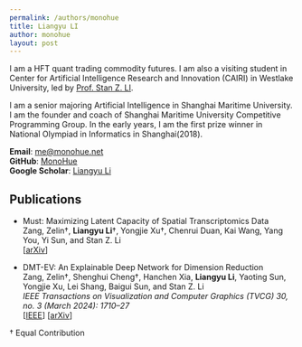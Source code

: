 ```yaml
---
permalink: /authors/monohue
title: Liangyu LI
author: monohue
layout: post
---
```



<!-- more -->

I am a HFT quant trading commodity futures.
I am also a visiting student in Center for Artificial Intelligence Research and Innovation (CAIRI) in Westlake University, led by [Prof. Stan Z. LI](https://en.westlake.edu.cn/faculty/stan-zq-li.html).

I am a senior majoring Artificial Intelligence in Shanghai Maritime University. I am the founder and coach of Shanghai
Maritime University Competitive Programming Group. In the early years, I am the first prize winner in National Olympiad
in Informatics in Shanghai(2018).

**Email**: [me@monohue.net](mailto:me@monohue.net)  
**GitHub**: [MonoHue](https://github.com/MonoHue)  
**Google Scholar**: [Liangyu Li](https://scholar.google.com/citations?user=AcMka74AAAAJ)

## Publications

[//]: # (style - chicago full note)

- Must: Maximizing Latent Capacity of Spatial Transcriptomics Data  
  Zang, Zelin†, **Liangyu Li**†, Yongjie Xu†, Chenrui Duan, Kai Wang, Yang You, Yi Sun, and Stan Z. Li  
  [[arXiv](http://arxiv.org/abs/2401.07543.)]

- DMT-EV: An Explainable Deep Network for Dimension Reduction  
  Zang, Zelin†, Shenghui Cheng†, Hanchen Xia, **Liangyu Li**, Yaoting Sun, Yongjie Xu, Lei Shang, Baigui Sun, and Stan Z.
  Li  
  _IEEE Transactions on Visualization and Computer Graphics (TVCG) 30, no. 3 (March 2024): 1710–27_  
  [[IEEE](https://doi.org/10.1109/TVCG.2022.3223399.)]  [[arXiv](https://arxiv.org/abs/2211.15478)]

† Equal Contribution